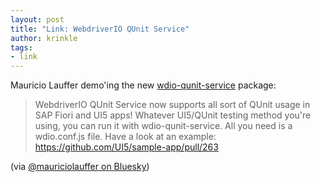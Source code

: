 ```yaml
---
layout: post
title: "Link: WebdriverIO QUnit Service"
author: krinkle
tags:
- link
---
```


Mauricio Lauffer demo'ing the new [wdio-qunit-service](https://webdriver.io/docs/wdio-qunit-service/) package:

> WebdriverIO QUnit Service now supports all sort of QUnit usage in SAP Fiori and UI5 apps! Whatever UI5/QUnit testing method you're using, you can run it with wdio-qunit-service.
All you need is a wdio.conf.js file. Have a look at an example:
> <https://github.com/UI5/sample-app/pull/263>

(via [@mauriciolauffer on Bluesky](https://bsky.app/profile/mauriciolauffer.bsky.social/post/3lgdbcls73c2s))
